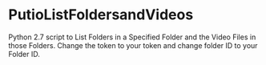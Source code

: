 # PutioListFoldersandVideos
Python 2.7 script to List Folders in a Specified Folder and the Video Files in those Folders.
Change the token to your token and change folder ID to your Folder ID.
